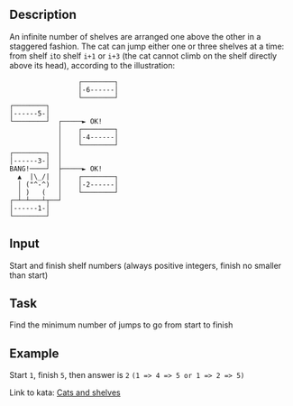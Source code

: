 ## Description

An infinite number of shelves are arranged one above the other in a staggered fashion.
The cat can jump either one or three shelves at a time: from shelf `i`to shelf `i+1` or `i+3` (the cat cannot climb on the shelf directly above its head), according to the illustration:

```
                 ┌────────┐
                 │-6------│
                 └────────┘
┌────────┐
│------5-│
└────────┘  ┌─────► OK!
            │    ┌────────┐
            │    │-4------│
            │    └────────┘
┌────────┐  │
│------3-│  │
BANG!────┘  ├─────► OK!
  ▲  |\_/|  │    ┌────────┐
  │ ("^-^)  │    │-2------│
  │ )   (   │    └────────┘
┌─┴─┴───┴┬──┘
│------1-│
└────────┘
```

## Input

Start and finish shelf numbers (always positive integers, finish no smaller than start)

## Task

Find the minimum number of jumps to go from start to finish

## Example

Start `1`, finish `5`, then answer is `2` `(1 => 4 => 5 or 1 => 2 => 5)`

Link to kata: [Cats and shelves](https://www.codewars.com/kata/62c93765cef6f10030dfa92b)
